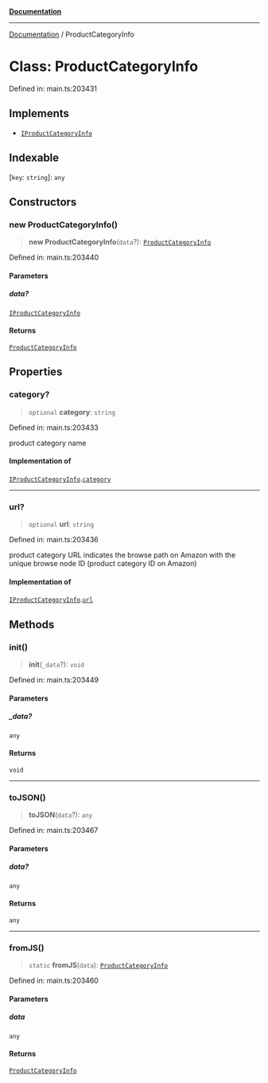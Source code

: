 [**Documentation**](../README.md)

***

[Documentation](../README.md) / ProductCategoryInfo

# Class: ProductCategoryInfo

Defined in: main.ts:203431

## Implements

- [`IProductCategoryInfo`](../interfaces/IProductCategoryInfo.md)

## Indexable

\[`key`: `string`\]: `any`

## Constructors

### new ProductCategoryInfo()

> **new ProductCategoryInfo**(`data`?): [`ProductCategoryInfo`](ProductCategoryInfo.md)

Defined in: main.ts:203440

#### Parameters

##### data?

[`IProductCategoryInfo`](../interfaces/IProductCategoryInfo.md)

#### Returns

[`ProductCategoryInfo`](ProductCategoryInfo.md)

## Properties

### category?

> `optional` **category**: `string`

Defined in: main.ts:203433

product category name

#### Implementation of

[`IProductCategoryInfo`](../interfaces/IProductCategoryInfo.md).[`category`](../interfaces/IProductCategoryInfo.md#category)

***

### url?

> `optional` **url**: `string`

Defined in: main.ts:203436

product category URL
indicates the browse path on Amazon with the unique browse node ID (product category ID on Amazon)

#### Implementation of

[`IProductCategoryInfo`](../interfaces/IProductCategoryInfo.md).[`url`](../interfaces/IProductCategoryInfo.md#url)

## Methods

### init()

> **init**(`_data`?): `void`

Defined in: main.ts:203449

#### Parameters

##### \_data?

`any`

#### Returns

`void`

***

### toJSON()

> **toJSON**(`data`?): `any`

Defined in: main.ts:203467

#### Parameters

##### data?

`any`

#### Returns

`any`

***

### fromJS()

> `static` **fromJS**(`data`): [`ProductCategoryInfo`](ProductCategoryInfo.md)

Defined in: main.ts:203460

#### Parameters

##### data

`any`

#### Returns

[`ProductCategoryInfo`](ProductCategoryInfo.md)
